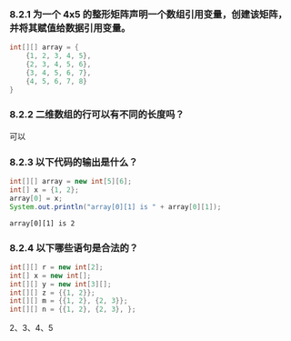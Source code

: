 ### 8.2.1 为一个 4x5 的整形矩阵声明一个数组引用变量，创建该矩阵，并将其赋值给数据引用变量。

```java
int[][] array = {
    {1, 2, 3, 4, 5},
    {2, 3, 4, 5, 6},
    {3, 4, 5, 6, 7},
    {4, 5, 6, 7, 8}
}
```

### 8.2.2 二维数组的行可以有不同的长度吗？

可以

### 8.2.3 以下代码的输出是什么？

```java
int[][] array = new int[5][6];
int[] x = {1, 2};
array[0] = x;
System.out.println("array[0][1] is " + array[0][1]);
```

```
array[0][1] is 2
```

### 8.2.4 以下哪些语句是合法的？

```java
int[][] r = new int[2];
int[] x = new int[];
int[][] y = new int[3][];
int[][] z = {{1, 2}};
int[][] m = {{1, 2}, {2, 3}};
int[][] n = {{1, 2}, {2, 3}, };
```

2、3、4、5